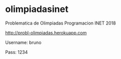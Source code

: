 # olimpiadasinet
Problematica de Olimpiadas Programacion INET 2018

http://probl-olimpiadas.herokuapp.com

Username: bruno

Pass: 1234
